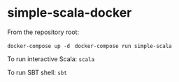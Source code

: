 # simple-scala-docker

From the repository root:

`docker-compose up -d `
`docker-compose run simple-scala`

To run interactive Scala:
`scala`

To run SBT shell:
`sbt`
